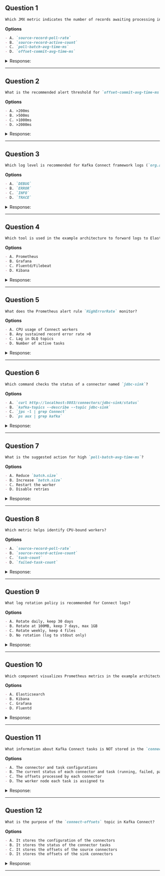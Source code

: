 ## Question 1

```markdown  
Which JMX metric indicates the number of records awaiting processing in a source connector?  
```  

**Options**
```markdown  
- A. `source-record-poll-rate`  
- B. `source-record-active-count`  
- C. `poll-batch-avg-time-ms`  
- D. `offset-commit-avg-time-ms`  
```  

<details><summary>Response:</summary>  

**Answer:** B

**Explanation:**

```markdown  
The `source-record-active-count` metric tracks records fetched but not yet processed.  

- A. Measures polling rate, not backlog.  
- B. Correct. This metric shows pending records.  
- C. Measures batch fetch time, not volume.  
- D. Relevant to sink connectors, not sources.  
```  

</details>  

---  

## Question 2

```markdown  
What is the recommended alert threshold for `offset-commit-avg-time-ms` in sink connectors?  
```  

**Options**
```markdown  
- A. >200ms  
- B. >500ms  
- C. >1000ms  
- D. >2000ms  
```  

<details><summary>Response:</summary>  

**Answer:** C

**Explanation:**

```markdown  
The file specifies >1000ms as the alert threshold for slow offset commits.  

- A. 200ms is the healthy range, not the threshold.  
- B. 500ms is not mentioned as a threshold.  
- C. Correct. This is the documented alert threshold.  
- D. Exceeds the recommended threshold.  
```  

</details>  

---  

## Question 3

```markdown  
Which log level is recommended for Kafka Connect framework logs (`org.apache.kafka.connect`)?  
```  

**Options**
```markdown  
- A. `DEBUG`  
- B. `ERROR`  
- C. `INFO`  
- D. `TRACE`  
```  

<details><summary>Response:</summary>  

**Answer:** C

**Explanation:**

```markdown  
The file shows `INFO` as the default log level for framework classes.  

- A. `DEBUG` is suggested only for custom connectors.  
- B. `ERROR` is too restrictive for general monitoring.  
- C. Correct. Balances detail and noise.  
- D. `TRACE` is not recommended for production.  
```  

</details>  

---  

## Question 4

```markdown  
Which tool is used in the example architecture to forward logs to Elasticsearch?  
```  

**Options**
```markdown  
- A. Prometheus  
- B. Grafana  
- C. Fluentd/Filebeat  
- D. Kibana  
```  

<details><summary>Response:</summary>  

**Answer:** C

**Explanation:**

```markdown  
The Mermaid diagram shows logs flowing via Fluentd/Filebeat to Elasticsearch.  

- A. Prometheus collects metrics, not logs.  
- B. Grafana visualizes data.  
- C. Correct. These are log shippers.  
- D. Kibana is for visualization, not forwarding.  
```  

</details>  

---  

## Question 5

```markdown  
What does the Prometheus alert rule `HighErrorRate` monitor?  
```  

**Options**
```markdown  
- A. CPU usage of Connect workers  
- B. Any sustained record error rate >0  
- C. Lag in DLQ topics  
- D. Number of active tasks  
```  

<details><summary>Response:</summary>  

**Answer:** B

**Explanation:**

```markdown  
The rule triggers when `connect_record_error_total` exceeds 0 for 5 minutes.  

- A. CPU is not mentioned in the rule.  
- B. Correct. Matches the YAML example.  
- C. DLQ lag is not part of this rule.  
- D. Active tasks are monitored separately.  
```  

</details>  

---  

## Question 6

```markdown  
Which command checks the status of a connector named `jdbc-sink`?  
```  

**Options**
```markdown  
- A. `curl http://localhost:8083/connectors/jdbc-sink/status`  
- B. `kafka-topics --describe --topic jdbc-sink`  
- C. `jps -l | grep Connect`  
- D. `ps aux | grep kafka`  
```  

<details><summary>Response:</summary>  

**Answer:** A

**Explanation:**

```markdown  
The REST API endpoint `/connectors/{name}/status` provides connector status.  

- A. Correct. Uses the Connect REST API.  
- B. Describes topics, not connectors.  
- C. Lists JVM processes, not connector status.  
- D. Shows system processes, not connector state.  
```  

</details>  

---  

## Question 7

```markdown  
What is the suggested action for high `poll-batch-avg-time-ms`?  
```  

**Options**
```markdown  
- A. Reduce `batch.size`  
- B. Increase `batch.size`  
- C. Restart the worker  
- D. Disable retries  
```  

<details><summary>Response:</summary>  

**Answer:** B

**Explanation:**

```markdown  
The file recommends increasing `batch.size` to mitigate slow polling.  

- A. Reducing `batch.size` would worsen throughput.  
- B. Correct. Larger batches reduce overhead.  
- C. Restarting is a last resort.  
- D. Retries are unrelated to polling performance.  
```  

</details>  

---  

## Question 8

```markdown  
Which metric helps identify CPU-bound workers?  
```  

**Options**
```markdown  
- A. `source-record-poll-rate`  
- B. `source-record-active-count`  
- C. `task-count`  
- D. `failed-task-count`  
```  

<details><summary>Response:</summary>  

**Answer:** B

**Explanation:**

```markdown  
A growing `source-record-active-count` suggests workers can’t keep up with polling.  

- A. Measures throughput, not bottlenecks.  
- B. Correct. Backlog indicates processing delays.  
- C. Tracks parallelism, not resource limits.  
- D. Indicates failures, not CPU issues.  
```  

</details>  

---  

## Question 9

```markdown  
What log rotation policy is recommended for Connect logs?  
```  

**Options**
```markdown  
- A. Rotate daily, keep 30 days  
- B. Rotate at 100MB, keep 7 days, max 1GB  
- C. Rotate weekly, keep 4 files  
- D. No rotation (log to stdout only)  
```  

<details><summary>Response:</summary>  

**Answer:** B

**Explanation:**

```markdown  
The file specifies `SizeAndTimeBasedRollingPolicy` with 100MB/7d/1GB limits.  

- A. Does not match the size-based rotation.  
- B. Correct. Matches the Logback example.  
- C. Weekly rotation is not mentioned.  
- D. Rotation is required for production.  
```  

</details>  

---  

## Question 10

```markdown  
Which component visualizes Prometheus metrics in the example architecture?  
```  

**Options**
```markdown  
- A. Elasticsearch  
- B. Kibana  
- C. Grafana  
- D. Fluentd  
```  

<details><summary>Response:</summary>  

**Answer:** C

**Explanation:**

```markdown  
Grafana is shown in the diagram as the visualization tool for Prometheus data.  

- A. Stores logs, not metrics.  
- B. Visualizes logs, not Prometheus metrics.  
- C. Correct. Grafana is the metrics dashboard.  
- D. Handles log forwarding.  
```  

</details>  

---

## Question 11

```markdown  
What information about Kafka Connect tasks is NOT stored in the `connect-status` topic?  
```  

**Options**
```markdown  
- A. The connector and task configurations  
- B. The current status of each connector and task (running, failed, paused, etc.)  
- C. The offsets processed by each connector  
- D. The worker node each task is assigned to  
```  

<details><summary>Response:</summary>  

**Answer:** A

**Explanation:**

```markdown  
The `connect-status` topic stores runtime information but not configurations.  

- A. Correct. Configurations are stored in `connect-configs`  
- B. Status information is stored in `connect-status`  
- C. Processed offsets are tracked in `connect-status`  
- D. Worker assignments are maintained in `connect-status`  
```  

</details>  

---  

## Question 12

```markdown  
What is the purpose of the `connect-offsets` topic in Kafka Connect?  
```  

**Options**
```markdown  
- A. It stores the configuration of the connectors  
- B. It stores the status of the connector tasks  
- C. It stores the offsets of the source connectors  
- D. It stores the offsets of the sink connectors  
```  

<details><summary>Response:</summary>  

**Answer:** C

**Explanation:**

```markdown  
`connect-offsets` tracks source connector progress.  

- A. Configurations go in `connect-configs`  
- B. Status goes in `connect-status`  
- C. Correct. Source offsets are stored here  
- D. Sink connectors don't use this topic  
```  

</details>  

---  
